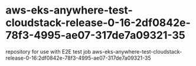# aws-eks-anywhere-test-cloudstack-release-0-16-2df0842e-78f3-4995-ae07-317de7a09321-35
repository for use with E2E test job aws-eks-anywhere-test-cloudstack-release-0-16:2df0842e-78f3-4995-ae07-317de7a09321-35
